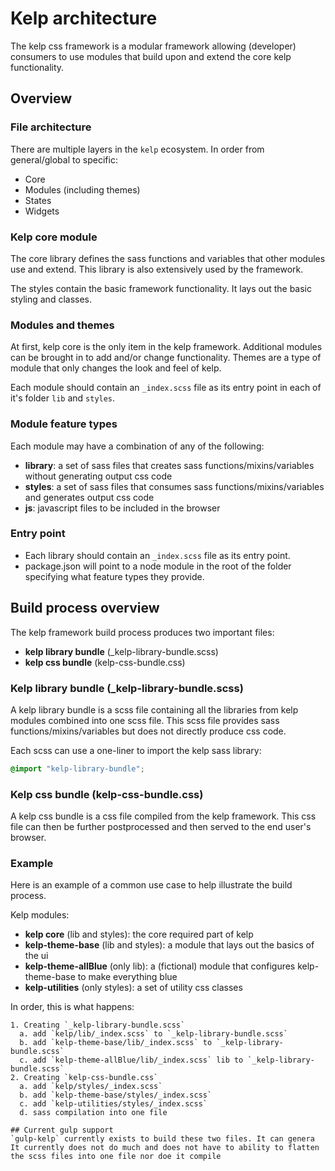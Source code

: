 # Kelp architecture

The kelp css framework is a modular framework allowing (developer) consumers to use modules that build upon and extend the core kelp functionality.

## Overview
### File architecture
There are multiple layers in the `kelp` ecosystem. In order from general/global to specific:
- Core
- Modules (including themes)
- States
- Widgets

### Kelp core module
The core library defines the sass functions and variables that other modules use and extend. This library is also extensively used by the framework.

The styles contain the basic framework functionality. It lays out the basic styling and classes.

### Modules and themes
At first, kelp core is the only item in the kelp framework. Additional modules can be brought in to add and/or change functionality. Themes are a type of module that only changes the look and feel of kelp.

Each module should contain an `_index.scss` file as its entry point in each of it's folder `lib` and `styles`.

### Module feature types
Each module may have a combination of any of the following:
- **library**: a set of sass files that creates sass functions/mixins/variables without generating output css code
- **styles**: a set of sass files that consumes sass functions/mixins/variables and generates output css code
- **js**: javascript files to be included in the browser

### Entry point
- Each library should contain an `_index.scss` file as its entry point.
- package.json will point to a node module in the root of the folder specifying what feature types they provide.

## Build process overview
The kelp framework build process produces two important files:
- **kelp library bundle** (_kelp-library-bundle.scss)
- **kelp css bundle** (kelp-css-bundle.css)

### Kelp library bundle (_kelp-library-bundle.scss)
A kelp library bundle is a scss file containing all the libraries from kelp modules combined into one scss file. This scss file provides sass functions/mixins/variables but does not directly produce css code.

Each scss can use a one-liner to import the kelp sass library:
```css
@import "kelp-library-bundle";
```

### Kelp css bundle (kelp-css-bundle.css)
A kelp css bundle is a css file compiled from the kelp framework. This css file can then be further postprocessed and then served to the end user's browser.

### Example
Here is an example of a common use case to help illustrate the build process.

Kelp modules:
- **kelp core** (lib and styles): the core required part of kelp
- **kelp-theme-base** (lib and styles): a module that lays out the basics of the ui
- **kelp-theme-allBlue** (only lib): a (fictional) module that configures kelp-theme-base to make everything blue
- **kelp-utilities** (only styles): a set of utility css classes

In order, this is what happens:
```
1. Creating `_kelp-library-bundle.scss`
  a. add `kelp/lib/_index.scss` to `_kelp-library-bundle.scss`
  b. add `kelp-theme-base/lib/_index.scss` to `_kelp-library-bundle.scss`
  c. add `kelp-theme-allBlue/lib/_index.scss` lib to `_kelp-library-bundle.scss`
2. Creating `kelp-css-bundle.css`
  a. add `kelp/styles/_index.scss`
  b. add `kelp-theme-base/styles/_index.scss`
  c. add `kelp-utilities/styles/_index.scss`
  d. sass compilation into one file

## Current gulp support
`gulp-kelp` currently exists to build these two files. It can genera It currently does not do much and does not have to ability to flatten the scss files into one file nor doe it compile

